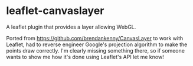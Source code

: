 leaflet-canvaslayer
===================

A leaflet plugin that provides a <canvas> layer allowing WebGL.

Ported from https://github.com/brendankenny/CanvasLayer to work with Leaflet, had to reverse engineer Google's projection algorithm to make the points draw correctly.  I'm clearly missing something there, so if someone wants to show me how it's done using Leaflet's API let me know!
